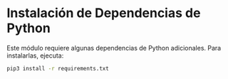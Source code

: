 # Instalación de Dependencias de Python
Este módulo requiere algunas dependencias de Python adicionales. Para instalarlas, ejecuta:

```bash
pip3 install -r requirements.txt
